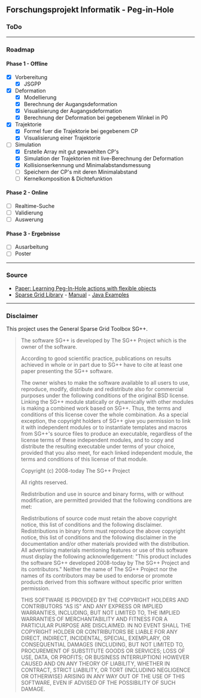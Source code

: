 ## Forschungsprojekt Informatik - Peg-in-Hole
### ToDo
----
### Roadmap
#### Phase 1 - Offline
+ [x] Vorbereitung
	+ [x] JSGPP
+ [x] Deformation
	+ [x] Modellierung
	+ [x] Berechnung der Augangsdeformation
	+ [x] Visualisierung der Augangsdeformation
	+ [x] Berechnung der Deformation bei gegebenem Winkel in P0
+ [x] Trajektorie
	+ [x] Formel fuer die Trajektorie bei gegebenem CP
	+ [x] Visualisierung einer Trajektorie
+ [ ] Simulation
	+ [x] Erstelle Array mit gut gewaehlten CP's
	+ [x] Simulation der Trajektorien mit live-Berechnung der Deformation
	+ [x] Kollisionserkennung und Minimalabstandsmessung
	+ [ ] Speichern der CP's mit deren Minimalabstand
	+ [ ] Kernelkomposition & Dichtefunktion

#### Phase 2 - Online
+ [ ] Realtime-Suche
+ [ ] Validierung
+ [ ] Auswerung

####  Phase 3 - Ergebnisse
+ [ ] Ausarbeitung
+ [ ] Poster
----
### Source
* [Paper: Learning Peg-In-Hole actions with flexible objects](https://www.researchgate.net/publication/265945436_Learning_Peg-In-Hole_actions_with_flexible_objects)
* [Sparse Grid Library](http://sgpp.sparsegrids.org/index.html) - [Manual](http://sgpp.sparsegrids.org/manual.html) - [Java Examples](http://sgpp.sparsegrids.org/examples_java.html)
---
### Disclaimer
This project uses the General Sparse Grid Toolbox SG++.

> The software SG++ is developed by The SG++ Project which is the
> owner of the software.
> 
> According to good scientific practice, publications on results
> achieved in whole or in part due to SG++ have to cite at least one
> paper presenting the SG++ software.
> 
> The owner wishes to make the software available to all users to use,
> reproduce, modify, distribute and redistribute also for commercial
> purposes under the following conditions of the original BSD
> license. Linking the SG++ module statically or dynamically with other
> modules is making a combined work based on SG++. Thus, the terms and
> conditions of this license cover the whole combination. As a special
> exception, the copyright holders of SG++ give you permission to link
> it with independent modules or to instantiate templates and macros
> from SG++'s source files to produce an executable, regardless of the
> license terms of these independent modules, and to copy and distribute
> the resulting executable under terms of your choice, provided that you
> also meet, for each linked independent module, the terms and
> conditions of this license of that module.
> 
> 
> Copyright (c) 2008-today The SG++ Project
> 
> All rights reserved.
> 
> Redistribution and use in source and binary forms, with or without
> modification, are permitted provided that the following conditions are
> met:
> 
>  Redistributions of source code must retain the above copyright notice, this
>     list of conditions and the following disclaimer.
>  Redistributions in binary form must reproduce the above copyright notice,
>     this list of conditions and the following disclaimer in the documentation
>     and/or other materials provided with the distribution.
>  All advertising materials mentioning features or use of this software must
>     display the following acknowledgement: "This product includes the software
>     SG++ developed 2008-today by The SG++ Project and its contributors."
>  Neither the name of The SG++ Project nor the names of its contributors
>     may be used to endorse or promote products derived from this software
>     without specific prior written permission.
> 
> THIS SOFTWARE IS PROVIDED BY THE COPYRIGHT HOLDERS AND CONTRIBUTORS
> "AS IS" AND ANY EXPRESS OR IMPLIED WARRANTIES, INCLUDING, BUT NOT
> LIMITED TO, THE IMPLIED WARRANTIES OF MERCHANTABILITY AND FITNESS FOR
> A PARTICULAR PURPOSE ARE DISCLAIMED. IN NO EVENT SHALL THE COPYRIGHT
> HOLDER OR CONTRIBUTORS BE LIABLE FOR ANY DIRECT, INDIRECT, INCIDENTAL,
> SPECIAL, EXEMPLARY, OR CONSEQUENTIAL DAMAGES (INCLUDING, BUT NOT
> LIMITED TO, PROCUREMENT OF SUBSTITUTE GOODS OR SERVICES; LOSS OF USE,
> DATA, OR PROFITS; OR BUSINESS INTERRUPTION) HOWEVER CAUSED AND ON ANY
> THEORY OF LIABILITY, WHETHER IN CONTRACT, STRICT LIABILITY, OR TORT
> (INCLUDING NEGLIGENCE OR OTHERWISE) ARISING IN ANY WAY OUT OF THE USE
> OF THIS SOFTWARE, EVEN IF ADVISED OF THE POSSIBILITY OF SUCH DAMAGE.
